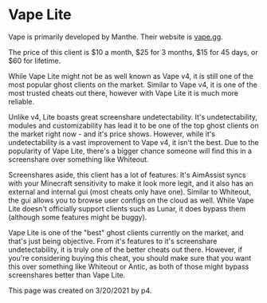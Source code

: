 # Vape Lite

Vape is primarily developed by Manthe. Their website is [vape.gg](https://vape.gg).

The price of this client is $10 a month, $25 for 3 months, $15 for 45 days, or $60 for lifetime.

While Vape Lite might not be as well known as Vape v4, it is still one of the most popular ghost clients on the market. Similar to Vape v4, it is one of the most trusted cheats out there, however with Vape Lite it is much more reliable.

Unlike v4, Lite boasts great screenshare undetectability. It's undetectability, modules and customizability has lead it to be one of the top ghost clients on the market right now - and it's price shows. However, while it's undetectability is a vast improvement to Vape v4, it isn't the best. Due to the popularity of Vape Lite, there's a bigger chance someone will find this in a screenshare over something like Whiteout.

Screenshares aside, this client has a lot of features. It's AimAssist syncs with your Minecraft sensitivity to make it look more legit, and it also has an external and internal gui \(most cheats only have one\). Similar to Whiteout, the gui allows you to browse user configs on the cloud as well. While Vape Lite doesn't officially support clients such as Lunar, it does bypass them \(although some features might be buggy\).

Vape Lite is one of the "best" ghost clients currently on the market, and that's just being objective. From it's features to it's screenshare undetectability, it is truly one of the better cheats out there. However, if you're considering buying this cheat, you should make sure that you want this over something like Whiteout or Antic, as both of those might bypass screenshares better than Vape Lite.

This page was created on 3/20/2021 by p4.

